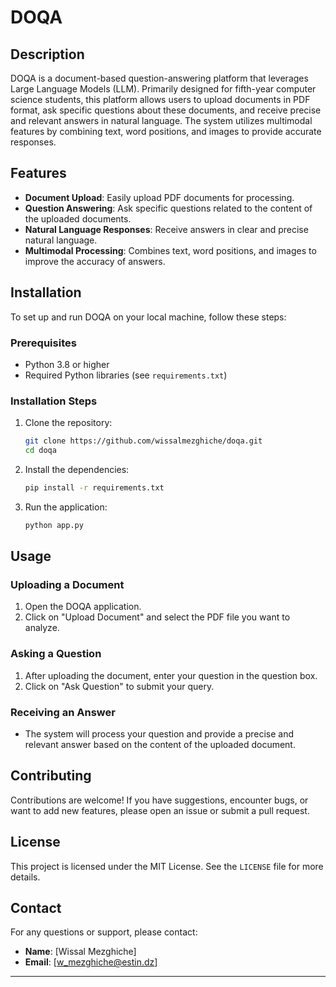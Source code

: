 
# DOQA

## Description
DOQA is a document-based question-answering platform that leverages Large Language Models (LLM). Primarily designed for fifth-year computer science students, this platform allows users to upload documents in PDF format, ask specific questions about these documents, and receive precise and relevant answers in natural language. The system utilizes multimodal features by combining text, word positions, and images to provide accurate responses.

## Features
- **Document Upload**: Easily upload PDF documents for processing.
- **Question Answering**: Ask specific questions related to the content of the uploaded documents.
- **Natural Language Responses**: Receive answers in clear and precise natural language.
- **Multimodal Processing**: Combines text, word positions, and images to improve the accuracy of answers.

## Installation
To set up and run DOQA on your local machine, follow these steps:

### Prerequisites
- Python 3.8 or higher
- Required Python libraries (see `requirements.txt`)

### Installation Steps
1. Clone the repository:
    ```bash
    git clone https://github.com/wissalmezghiche/doqa.git
    cd doqa
    ```

2. Install the dependencies:
    ```bash
    pip install -r requirements.txt
    ```

3. Run the application:
    ```bash
    python app.py
    ```

## Usage
### Uploading a Document
1. Open the DOQA application.
2. Click on "Upload Document" and select the PDF file you want to analyze.

### Asking a Question
1. After uploading the document, enter your question in the question box.
2. Click on "Ask Question" to submit your query.

### Receiving an Answer
- The system will process your question and provide a precise and relevant answer based on the content of the uploaded document.

## Contributing
Contributions are welcome! If you have suggestions, encounter bugs, or want to add new features, please open an issue or submit a pull request.

## License
This project is licensed under the MIT License. See the `LICENSE` file for more details.

## Contact
For any questions or support, please contact:
- **Name**: [Wissal Mezghiche]
- **Email**: [w_mezghiche@estin.dz]

---
